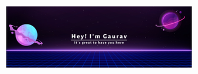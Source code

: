 <!--
**GaurKS/GaurKS** is a ✨ _special_ ✨ repository because its `README.md` (this file) appears on your GitHub profile.

Here are some ideas to get you started:

- 🔭 I’m currently working on ...
- 🌱 I’m currently learning ...
- 👯 I’m looking to collaborate on ...
- 🤔 I’m looking for help with ...
- 💬 Ask me about ...
- 📫 How to reach me: ...
- 😄 Pronouns: ...
- ⚡ Fun fact: ...
-->

![Social banner for GaurKS](https://github.com/GaurKS/GaurKS/raw/main/github_banner.png)

<!-- ### :fire: My GitHub Stats :
[![GitHub Streak](http://github-readme-streak-stats.herokuapp.com?user=GaurKS&count-private=true&theme=highcontrast&hide_border=true&date_format=M%20j%5B%2C%20Y%5D)](https://git.io/streak-stats)
[![Top Langs](https://github-readme-stats.vercel.app/api/top-langs/?username=GaurKS&layout=compact&theme=vision-friendly-dark&count-private=true)](https://github.com/anuraghazra/github-readme-stats)

![](https://visitor-badge.laobi.icu/badge?page_id=CharalambosIoannou.CharalambosIoannou)
![](https://komarev.com/ghpvc/?username=GaurKS)

[![GitHub stats](https://github-readme-stats.vercel.app/api?username=GaurKS&count-private=true)]
![Gaurav's GitHub stats](https://github-readme-stats.vercel.app/api?username=GaurKS&count_private=true)
-->
